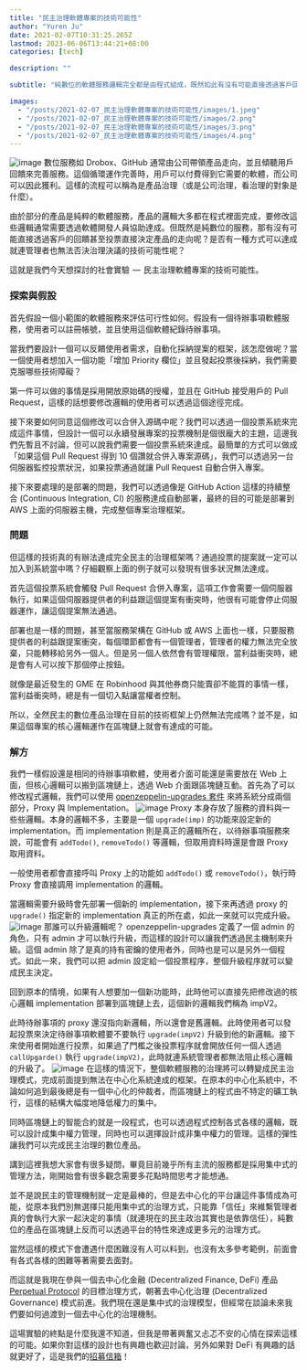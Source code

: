 ```yaml
---
title: "民主治理軟體專案的技術可能性"
author: "Yuren Ju"
date: 2021-02-07T10:31:25.265Z
lastmod: 2023-06-06T13:44:21+08:00
categories: [tech]

description: ""

subtitle: "純數位的軟體服務邏輯完全都是由程式組成，既然如此有沒有可能直接透過客戶回饋甚至投票直接決定產品走向呢？是否有一種方式能達成就連管理者也無法否決治理決議的技術可能性呢？這就是我們今天想探討的社會實驗 — 民主治理軟體專案的技術可能性。"

images:
  - "/posts/2021-02-07_民主治理軟體專案的技術可能性/images/1.jpeg"
  - "/posts/2021-02-07_民主治理軟體專案的技術可能性/images/2.png"
  - "/posts/2021-02-07_民主治理軟體專案的技術可能性/images/3.png"
  - "/posts/2021-02-07_民主治理軟體專案的技術可能性/images/4.png"
---
```


![image](/posts/2021-02-07_民主治理軟體專案的技術可能性/images/1.jpeg#layoutTextWidth)
數位服務如 Drobox、GitHub 通常由公司帶領產品走向，並且傾聽用戶回饋來完善服務。這個循環運作完善時，用戶可以付費得到它需要的軟體，而公司可以因此獲利。這樣的流程可以稱為是產品治理（或是公司治理，看治理的對象是什麼）。

由於部分的產品是純粹的軟體服務，產品的邏輯大多都在程式裡面完成，要修改這些邏輯通常需要透過軟體開發人員協助達成。但既然是純數位的服務，那有沒有可能直接透過客戶的回饋甚至投票直接決定產品的走向呢？是否有一種方式可以達成就連管理者也無法否決治理決議的技術可能性呢？

這就是我們今天想探討的社會實驗  —  民主治理軟體專案的技術可能性。

### 探索與假設

首先假設一個小範圍的軟體服務來評估可行性如何。假設有一個待辦事項軟體服務，使用者可以註冊帳號，並且使用這個軟體紀錄待辦事項。

當我們要設計一個可以反饋使用者需求，自動化採納提案的框架，該怎麼做呢？當一個使用者想加入一個功能「增加 Priority 欄位」並且發起投票後採納，我們需要克服哪些技術障礙？

第一件可以做的事情是採用開放原始碼的授權，並且在 GitHub 接受用戶的 Pull Request，這樣的話想要修改邏輯的使用者可以透過這個途徑完成。

接下來要如何同意這個修改可以合併入源碼中呢？我們可以透過一個投票系統來完成這件事情，但設計一個可以永續發展專案的投票機制是個很龐大的主題，這邊我們先暫且不討論，但可以說我們需要一個投票系統來達成。最簡單的方式可以做成「如果這個 Pull Request 得到 10 個讚就合併入專案源碼」，我們可以透過另一台伺服器監控投票狀況，如果投票通過就讓 Pull Request 自動合併入專案。

接下來要處理的是部署的問題，我們可以透過像是 GitHub Action 這樣的持續整合 (Continuous Integration, CI) 的服務達成自動部署，最終的目的可能是部署到 AWS 上面的伺服器主機，完成整個專案治理框架。

### 問題

但這樣的技術真的有辦法達成完全民主的治理框架嗎？通過投票的提案就一定可以加入到系統當中嗎？仔細觀察上面的例子就可以發現有很多狀況無法達成。

首先這個投票系統會觸發 Pull Request 合併入專案，這項工作會需要一個伺服器執行，如果這個伺服器提供者的利益跟這個提案有衝突時，他很有可能會停止伺服器運作，讓這個提案無法通過。

部署也是一樣的問題，甚至當服務架構在 GitHub 或 AWS 上面也一樣，只要服務提供者的利益跟提案衝突，每個環節都會有一個管理者，管理者的權力無法完全放棄，只能轉移給另外一個人。但是另一個人依然會有管理權限，當利益衝突時，總是會有人可以按下那個停止按鈕。

就像是最近發生的 GME 在 Robinhood 與其他券商只能賣卻不能買的事情一樣，當利益衝突時，總是有一個切入點讓當權者控制。

所以，全然民主的數位產品治理在目前的技術框架上仍然無法完成嗎？並不是，如果這個專案的核心邏輯運作在區塊鏈上就會有達成的可能。

### 解方

我們一樣假設還是相同的待辦事項軟體，使用者介面可能還是需要放在 Web 上面，但核心邏輯可以搬到區塊鏈上，透過 Web 介面跟區塊鏈互動。首先為了可以修改程式邏輯，我們可以使用 [openzeppelin-upgrades 套件](https://docs.openzeppelin.com/upgrades-plugins/1.x/) 來將系統分成兩個部分，Proxy 與 Implementation。
![image](/posts/2021-02-07_民主治理軟體專案的技術可能性/images/2.png#layoutTextWidth)
Proxy 本身存放了服務的資料與一些些邏輯。本身的邏輯不多，主要是一個 `upgrade(imp)` 的功能來設定新的 implementation。而 implementation 則是真正的邏輯所在，以待辦事項服務來說，可能會有 `addTodo()`, `removeTodo()` 等邏輯，但取用資料時還是會跟 Proxy 取用資料。

一般使用者都會直接呼叫 Proxy 上的功能如 `addTodo()` 或 `removeTodo()`，執行時 Proxy 會直接調用 implementation 的邏輯。

當邏輯需要升級時會先部署一個新的 implementation，接下來再透過 proxy 的 `upgrade()` 指定新的 implementation 真正的所在處，如此一來就可以完成升級。
![image](/posts/2021-02-07_民主治理軟體專案的技術可能性/images/3.png#layoutTextWidth)
那誰可以升級邏輯呢？ openzeppelin-upgrades 定義了一個 admin 的角色，只有 admin 才可以執行升級，而這樣的設計可以讓我們透過民主機制來升級。這個 admin 除了是真的持有密鑰的使用者外，同時也是可以是另外一個程式。如此一來，我們可以把 admin 設定給一個投票程序，整個升級程序就可以變成民主決定。

回到原本的情境，如果有人想要加一個新功能時，此時他可以直接先把修改過的核心邏輯 implementation 部署到區塊鏈上去，這個新的邏輯我們稱為 impV2。

此時待辦事項的 proxy 還沒指向新邏輯，所以還會是舊邏輯。此時使用者可以發起投票來決定待辦事項軟體要不要執行 `upgrade(impV2)` 升級到他的新邏輯。接下來使用者開始進行投票，如果過了門檻之後投票程序就會開放任何一個人透過 `callUpgarde()` 執行 `upgrade(impV2)`，此時就連系統管理者都無法阻止核心邏輯的升級了。
![image](/posts/2021-02-07_民主治理軟體專案的技術可能性/images/4.png#layoutTextWidth)
在這樣的情況下，整個軟體服務的治理將可以轉變成民主治理模式，完成前面提到無法在中心化系統達成的框架。在原本的中心化系統中，不論如何追到最後總是有一個中心化的仲裁者，而區塊鏈上的程式由不特定的礦工執行，這樣的結構大幅度地降低權力的集中。

同時區塊鏈上的智能合約就是一段程式，也可以透過程式控制各式各樣的邏輯，既可以設計成集中權力管理，同時也可以選擇設計成非集中權力的管理。這樣的彈性讓我們可以完成民主治理的數位產品。

講到這裡我想大家會有很多疑問，畢竟目前幾乎所有主流的服務都是採用集中式的管理方法，剛開始會有很多觀念需要多花點時間思考才能想通。

並不是說民主的管理機制就一定是最棒的，但是去中心化的平台讓這件事情成為可能，從原本我們別無選擇只能用集中式的治理方式，只能靠「信任」來維繫管理者真的會執行大家一起決定的事情（就連現在的民主政治其實也是依靠信任），純數位的產品在區塊鏈上反而可以透過平台的特性來達成更多元的治理方式。

當然這樣的模式下會遭遇什麼困難沒有人可以料到，也沒有太多參考範例，前面會有各式各樣的困難等著需要去面對。

而這就是我現在參與一個去中心化金融 (Decentralized Finance, DeFi) 產品 [Perpetual Protocol](https://perp.fi/) 的目標治理方式，朝著去中心化治理 (Decentralized Governance) 模式前進。我們現在還是集中式的治理模型，但經常在談論未來我們要如何過渡到一個去中心化的治理機制。

這場實驗的終點是什麼我還不知道，但我是帶著興奮又忐忑不安的心情在探索這樣的可能。如果你對這樣的設計也有興趣也歡迎討論，另外如果對 DeFi 有興趣的話就更好了，這是我們的[招募信箱](mailto:hiring@perp.fi)！
